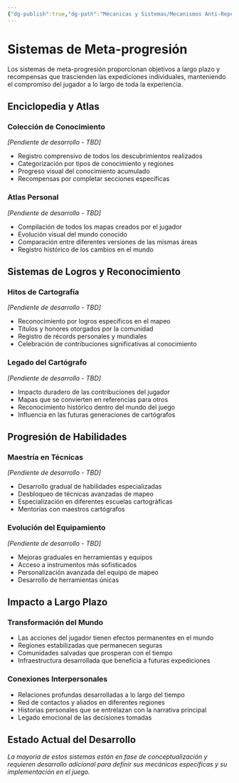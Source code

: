 ```yaml
---
{"dg-publish":true,"dg-path":"Mécanicas y Sistemas/Mecanismos Anti-Repetición/Sistemas de Meta-progresión.md","permalink":"/mecanicas-y-sistemas/mecanismos-anti-repeticion/sistemas-de-meta-progresion/","dgPassFrontmatter":true}
---
```



# Sistemas de Meta-progresión

Los sistemas de meta-progresión proporcionan objetivos a largo plazo y recompensas que trascienden las expediciones individuales, manteniendo el compromiso del jugador a lo largo de toda la experiencia.

## Enciclopedia y Atlas

### Colección de Conocimiento
*[Pendiente de desarrollo - TBD]*

- Registro comprensivo de todos los descubrimientos realizados
- Categorización por tipos de conocimiento y regiones
- Progreso visual del conocimiento acumulado
- Recompensas por completar secciones específicas

### Atlas Personal
*[Pendiente de desarrollo - TBD]*

- Compilación de todos los mapas creados por el jugador
- Evolución visual del mundo conocido
- Comparación entre diferentes versiones de las mismas áreas
- Registro histórico de los cambios en el mundo

## Sistemas de Logros y Reconocimiento

### Hitos de Cartografía
*[Pendiente de desarrollo - TBD]*

- Reconocimiento por logros específicos en el mapeo
- Títulos y honores otorgados por la comunidad
- Registro de récords personales y mundiales
- Celebración de contribuciones significativas al conocimiento

### Legado del Cartógrafo
*[Pendiente de desarrollo - TBD]*

- Impacto duradero de las contribuciones del jugador
- Mapas que se convierten en referencias para otros
- Reconocimiento histórico dentro del mundo del juego
- Influencia en las futuras generaciones de cartógrafos

## Progresión de Habilidades

### Maestría en Técnicas
*[Pendiente de desarrollo - TBD]*

- Desarrollo gradual de habilidades especializadas
- Desbloqueo de técnicas avanzadas de mapeo
- Especialización en diferentes escuelas cartográficas
- Mentorías con maestros cartógrafos

### Evolución del Equipamiento
*[Pendiente de desarrollo - TBD]*

- Mejoras graduales en herramientas y equipos
- Acceso a instrumentos más sofisticados
- Personalización avanzada del equipo de mapeo
- Desarrollo de herramientas únicas

## Impacto a Largo Plazo

### Transformación del Mundo
- Las acciones del jugador tienen efectos permanentes en el mundo
- Regiones estabilizadas que permanecen seguras
- Comunidades salvadas que prosperan con el tiempo
- Infraestructura desarrollada que beneficia a futuras expediciones

### Conexiones Interpersonales
- Relaciones profundas desarrolladas a lo largo del tiempo
- Red de contactos y aliados en diferentes regiones
- Historias personales que se entrelazan con la narrativa principal
- Legado emocional de las decisiones tomadas

## Estado Actual del Desarrollo
*La mayoría de estos sistemas están en fase de conceptualización y requieren desarrollo adicional para definir sus mecánicas específicas y su implementación en el juego.*